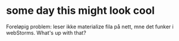 # some day this might look cool

Foreløpig problem:
  leser ikke materialize fila på nett, mne det funker i webStorms. What's up with that?
